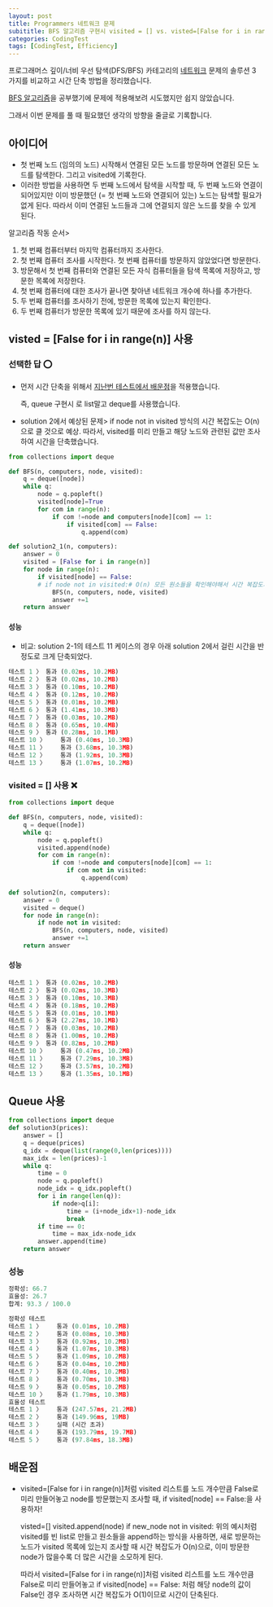 ```yaml
---
layout: post
title: Programmers 네트워크 문제
subititle: BFS 알고리즘 구현시 visited = [] vs. visted=[False for i in range(n)]
categories: CodingTest
tags: [CodingTest, Efficiency]
---
```

프로그래머스 깊이/너비 우선 탐색(DFS/BFS) 카테고리의 [네트워크][1] 문제의 솔루션 3 가지를 비교하고 시간 단축 방법을 정리했습니다.

[BFS 알고리즘][2]을 공부했기에 문제에 적용해보려 시도했지만 쉽지 않았습니다.

그래서 이번 문제를 풀 때 필요했던 생각의 방향을 줄글로 기록합니다.

## 아이디어

* 첫 번째 노드 (임의의 노드) 시작해서 연결된 모든 노드를 방문하며 연결된 모든 노드를 탐색한다. 그리고 visited에 기록한다.
* 이러한 방법을 사용하면 두 번째 노드에서 탐색을 시작할 때, 두 번째 노드와 연결이 되어있지만 이미 방문했던 (= 첫 번째 노드와 연결되어 있는) 노드는 탐색할 필요가 없게 된다.
따라서 이미 연결된 노드들과 그에 연결되지 않은 노드를 찾을 수 있게 된다.

알고리즘 작동 순서>
1. 첫 번째 컴퓨터부터 마지막 컴퓨터까지 조사한다.
2. 첫 번째 컴퓨터 조사를 시작한다. 첫 번째 컴퓨터를 방문하지 않았었다면 방문한다.
3. 방문해서 첫 번째 컴퓨터와 연결된 모든 자식 컴퓨터들을 탐색 목록에 저장하고, 방문한 목록에 저장한다.
4. 첫 번째 컴퓨터에 대한 조사가 끝나면 찾아낸 네트워크 개수에 하나를 추가한다.
6. 두 번째 컴퓨터를 조사하기 전에, 방문한 목록에 있는지 확인한다.
7. 두 번째 컴퓨터가 방문한 목록에 있기 때문에 조사를 하지 않는다.

## visted = [False for i in range(n)] 사용

### 선택한 답 ⭕️

* 먼저 시간 단축을 위해서 [지난번 테스트에서 배운점][3]을 적용했습니다.

  즉, queue 구현시 로 list말고 deque를 사용했습니다.

* solution 2에서 예상된 문제> if node not in visited 방식의 시간 복잡도는 O(n)으로 클 것으로 예상.
  따라서, visited를 미리 만들고 해당 노드와 관련된 값만 조사하여 시간을 단축했습니다.

```python
from collections import deque

def BFS(n, computers, node, visited):
    q = deque([node])
    while q:
        node = q.popleft()
        visited[node]=True
        for com in range(n):
            if com !=node and computers[node][com] == 1:
                if visited[com] == False:
                    q.append(com)

def solution2_1(n, computers):
    answer = 0
    visited = [False for i in range(n)]
    for node in range(n):
        if visited[node] == False:
        # if node not in visited:# O(n) 모든 원소들을 확인해야해서 시간 복잡도가 늘었던 것이 문제인 것으로 추측
            BFS(n, computers, node, visited)
            answer +=1
    return answer
```

#### 성능

* 비교: solution 2-1의 테스트 11 케이스의 경우 아래 solution 2에서 걸린 시간을 반정도로 크게 단축되었다.

```python
테스트 1 〉	통과 (0.02ms, 10.2MB)
테스트 2 〉	통과 (0.02ms, 10.2MB)
테스트 3 〉	통과 (0.10ms, 10.2MB)
테스트 4 〉	통과 (0.12ms, 10.2MB)
테스트 5 〉	통과 (0.01ms, 10.2MB)
테스트 6 〉	통과 (1.41ms, 10.3MB)
테스트 7 〉	통과 (0.03ms, 10.2MB)
테스트 8 〉	통과 (0.65ms, 10.4MB)
테스트 9 〉	통과 (0.28ms, 10.1MB)
테스트 10 〉	통과 (0.40ms, 10.3MB)
테스트 11 〉	통과 (3.68ms, 10.3MB)
테스트 12 〉	통과 (1.92ms, 10.3MB)
테스트 13 〉	통과 (1.07ms, 10.2MB)
```

### visited = [] 사용 ❌

```python
from collections import deque

def BFS(n, computers, node, visited):
    q = deque([node])
    while q:
        node = q.popleft()
        visited.append(node)
        for com in range(n):
            if com !=node and computers[node][com] == 1:
                if com not in visited:
                    q.append(com)

def solution2(n, computers):
    answer = 0
    visited = deque()
    for node in range(n):
        if node not in visited:
            BFS(n, computers, node, visited)
            answer +=1
    return answer
```

#### 성능

```python
테스트 1 〉	통과 (0.02ms, 10.2MB)
테스트 2 〉	통과 (0.02ms, 10.3MB)
테스트 3 〉	통과 (0.10ms, 10.3MB)
테스트 4 〉	통과 (0.18ms, 10.2MB)
테스트 5 〉	통과 (0.01ms, 10.1MB)
테스트 6 〉	통과 (2.27ms, 10.1MB)
테스트 7 〉	통과 (0.03ms, 10.2MB)
테스트 8 〉	통과 (1.00ms, 10.2MB)
테스트 9 〉	통과 (0.82ms, 10.2MB)
테스트 10 〉	통과 (0.47ms, 10.2MB)
테스트 11 〉	통과 (7.29ms, 10.3MB)
테스트 12 〉	통과 (3.57ms, 10.2MB)
테스트 13 〉	통과 (1.35ms, 10.1MB)
```

## Queue 사용

```python
from collections import deque
def solution3(prices):
    answer = []
    q = deque(prices)
    q_idx = deque(list(range(0,len(prices))))
    max_idx = len(prices)-1
    while q:
        time = 0
        node = q.popleft()
        node_idx = q_idx.popleft()
        for i in range(len(q)):
            if node>q[i]:
                time = (i+node_idx+1)-node_idx
                break
        if time == 0:
            time = max_idx-node_idx
        answer.append(time)
    return answer
```

### 성능

```python
정확성: 66.7
효율성: 26.7
합계: 93.3 / 100.0

정확성 테스트
테스트 1 〉    통과 (0.01ms, 10.2MB)
테스트 2 〉    통과 (0.08ms, 10.3MB)
테스트 3 〉    통과 (0.92ms, 10.2MB)
테스트 4 〉    통과 (1.07ms, 10.3MB)
테스트 5 〉    통과 (1.09ms, 10.2MB)
테스트 6 〉    통과 (0.04ms, 10.2MB)
테스트 7 〉    통과 (0.40ms, 10.2MB)
테스트 8 〉    통과 (0.70ms, 10.3MB)
테스트 9 〉    통과 (0.05ms, 10.2MB)
테스트 10 〉   통과 (1.79ms, 10.3MB)
효율성 테스트
테스트 1 〉    통과 (247.57ms, 21.2MB)
테스트 2 〉    통과 (149.96ms, 19MB)
테스트 3 〉    실패 (시간 초과)
테스트 4 〉    통과 (193.79ms, 19.7MB)
테스트 5 〉    통과 (97.84ms, 18.3MB)
```

## 배운점

* visited=[False for i in range(n)]처럼
  visited 리스트를 노드 개수만큼 False로 미리 만들어놓고
  node를 방문했는지 조사할 때, if visited[node] == False:을 사용하자! 
  
  visted=[]
  visited.append(node)
  if new_node not in visited:
  위의 예시처럼 visited를 빈 list로 만들고 원소들을 append하는 방식을 사용하면, 
  새로 방문하는 노드가 visited 목록에 있는지 조사할 때 시간 복잡도가 O(n)으로, 
  이미 방문한 node가 많을수록 더 많은 시간을 소모하게 된다.
  
  따라서 visited=[False for i in range(n)]처럼
  visited 리스트를 노드 개수만큼 False로 미리 만들어놓고
  if visited[node] == False: 처럼 
  해당 node의 값이 False인 경우 조사하면 시간 복잡도가 O(1)이므로
  시간이 단축된다.

[1]: https://programmers.co.kr/learn/courses/30/parts/12421

[2]: https://dasolu.github.io/algorithm/2021/04/20/BFS.html
[3]: https://dasolu.github.io/codingtest/2021/04/21/list-pop-vs-collections-deque.html

